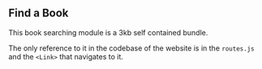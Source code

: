 ## Find a Book

This book searching module is a 3kb self contained bundle.

The only reference to it in the codebase of the website is in the `routes.js` and the `<Link>` that navigates to it.
